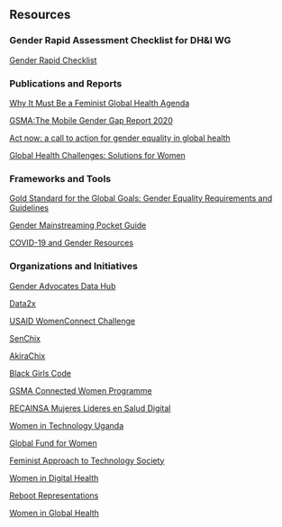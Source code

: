 ## **Resources**

### Gender Rapid Assessment Checklist for DH&I WG

[Gender Rapid
Checklist](https://drive.google.com/file/d/1S-oz9Oxl3hmW9eJENDPTFaH2xmrpYMYj/view?usp=sharing)

### Publications and Reports

[Why It Must Be a Feminist Global Health
Agenda](https://www.thelancet.com/journals/lancet/article/PIIS0140-6736(18)32472-3/fulltext)

[GSMA:The Mobile Gender Gap Report
2020](https://www.gsma.com/mobilefordevelopment/wp-content/uploads/2020/02/GSMA-The-Mobile-Gender-Gap-Report-2020.pdf)

[Act now: a call to action for gender equality in global
health](https://www.thelancet.com/action/showPdf?pii=S0140-6736%2817%2930143-5)

[Global Health Challenges: Solutions for
Women](https://www.worldbank.org/en/topic/digitaldevelopment/brief/global-tech-challenge-solutions-for-women-shetheuser)

### Frameworks and Tools

[Gold Standard for the Global Goals: Gender Equality Requirements and
Guidelines](https://globalgoals.goldstandard.org/100-gs4gg-gender-equality-requirements-guidelines/)

[Gender Mainstreaming Pocket
Guide](https://www.womeningh.org/pocketguide)

[COVID-19 and Gender
Resources](https://docs.google.com/document/u/0/d/1_QfLS6Z90w_1rPM-jdeKC_lQXTcwA8Z4kF8Z5CerZrk/mobilebasic)

### Organizations and Initiatives

[Gender Advocates Data Hub](https://data.em2030.org/)

[Data2x](https://data2x.org/)

[USAID WomenConnect Challenge](https://www.usaid.gov/wcc)

[SenChix](http://www.senchix.sn/2019/10/30/welm/)

[AkiraChix](https://akirachix.com/about/)

[Black Girls Code](http://www.blackgirlscode.com/)

[GSMA Connected Women
Programme](https://www.gsma.com/mobilefordevelopment/connected-women/)

[RECAINSA Mujeres Lideres en Salud
Digital](https://recainsa.org/webinar-mujeres-lideres-en-salud-digital/)

[Women in Technology
Uganda](http://witug.org/#stunning-works-in-our-portfolio)

[Global Fund for Women](https://www.globalfundforwomen.org/about/)

[Feminist Approach to Technology
Society](https://www.globalgiving.org/donate/25334/feminist-approach-to-technology-society/)

[Women in Digital Health](https://womendigitalhealth.net/)

[Reboot Representations](https://www.rebootrepresentation.org/)

[Women in Global Health](https://www.womeningh.org/)
